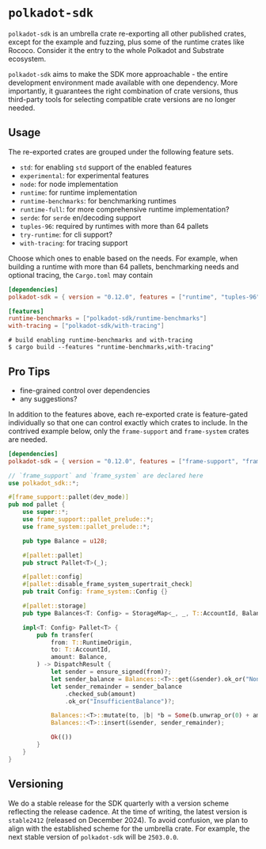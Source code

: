 # `polkadot-sdk`

`polkadot-sdk` is an umbrella crate re-exporting all other published crates, except for the example and fuzzing, plus some of the runtime crates like Rococo. Consider it the entry to the whole Polkadot and Substrate ecosystem.

`polkadot-sdk` aims to make the SDK more approachable - the entire development environment made available with one dependency. More importantly, it guarantees the right combination of crate versions, thus third-party tools for selecting compatible crate versions are no longer needed.

## Usage

The re-exported crates are grouped under the following feature sets.

- `std`: for enabling `std` support of the enabled features
- `experimental`: for experimental features
- `node`: for node implementation
- `runtime`: for runtime implementation
- `runtime-benchmarks`: for benchmarking runtimes
- `runtime-full`: for more comprehensive runtime implementation?
- `serde`: for `serde` en/decoding support
- `tuples-96`: required by runtimes with more than 64 pallets
- `try-runtime`: for cli support?
- `with-tracing`: for tracing support

Choose which ones to enable based on the needs. For example, when building a runtime with more than 64 pallets, benchmarking needs and optional tracing, the `Cargo.toml` may contain

```toml
[dependencies]
polkadot-sdk = { version = "0.12.0", features = ["runtime", "tuples-96"] }

[features]
runtime-benchmarks = ["polkadot-sdk/runtime-benchmarks"]
with-tracing = ["polkadot-sdk/with-tracing"]
```

```shell
# build enabling runtime-benchmarks and with-tracing
$ cargo build --features "runtime-benchmarks,with-tracing"
```

## Pro Tips

* fine-grained control over dependencies
* any suggestions?

In addition to the features above, each re-exported crate is feature-gated individually so that one can control exactly which crates to include. In the contrived example below, only the `frame-support` and `frame-system` crates are needed.

```toml
[dependencies]
polkadot-sdk = { version = "0.12.0", features = ["frame-support", "frame-system"] }
```

```rust
// `frame_support` and `frame_system` are declared here
use polkadot_sdk::*;

#[frame_support::pallet(dev_mode)]
pub mod pallet {
    use super::*;
    use frame_support::pallet_prelude::*;
    use frame_system::pallet_prelude::*;

    pub type Balance = u128;

    #[pallet::pallet]
    pub struct Pallet<T>(_);

    #[pallet::config]
    #[pallet::disable_frame_system_supertrait_check]
    pub trait Config: frame_system::Config {}

    #[pallet::storage]
    pub type Balances<T: Config> = StorageMap<_, _, T::AccountId, Balance>;

    impl<T: Config> Pallet<T> {
        pub fn transfer(
            from: T::RuntimeOrigin,
            to: T::AccountId,
            amount: Balance,
        ) -> DispatchResult {
            let sender = ensure_signed(from)?;
            let sender_balance = Balances::<T>::get(&sender).ok_or("NonExistentAccount")?;
            let sender_remainder = sender_balance
                .checked_sub(amount)
                .ok_or("InsufficientBalance")?;

            Balances::<T>::mutate(to, |b| *b = Some(b.unwrap_or(0) + amount));
            Balances::<T>::insert(&sender, sender_remainder);

            Ok(())
        }
    }
}
```

## Versioning

We do a stable release for the SDK quarterly with a version scheme reflecting the release cadence. At the time of writing, the latest version is `stable2412` (released on December 2024). To avoid confusion, we plan to align with the established scheme for the umbrella crate. For example, the next stable version of `polkadot-sdk` will be `2503.0.0`.
